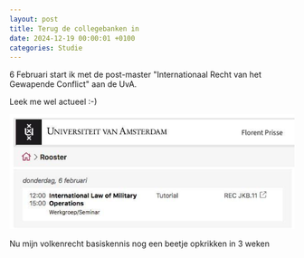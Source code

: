 ```yaml
---
layout: post
title: Terug de collegebanken in
date: 2024-12-19 00:00:01 +0100
categories: Studie
---
```


6 Februari start ik met de post-master  "Internationaal Recht van het Gewapende Conflict" aan de UvA. 

Leek me  wel actueel :-)

![militairrecht](/assets/2024-12-19_militairrecht.jpg)  

Nu mijn volkenrecht basiskennis nog een beetje opkrikken in 3 weken
